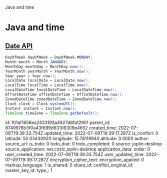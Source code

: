 Java and time

# Java and time

## [**Date API**](https://dzone.com/articles/now-its-time-to-uncomplicate-with-the-not-so-new-a)
```java
DayOfWeek dayOfWeek = DayOfWeek.MONDAY;
Month month = Month.JANUARY;
MonthDay monthDay = MonthDay.now();
YearMonth yearMonth = YearMonth.now();
Year year = Year.now();
LocalDate localDate = LocalDate.now();
LocalTime localTime = LocalTime.now();
LocalDateTime localDateTime = LocalDateTime.now();
OffsetDateTime offsetDateTime = OffsetDateTime.now();
ZonedDateTime zonedDateTime = ZonedDateTime.now();
Clock clock = Clock.systemUTC();
Instant instant = Instant.now();
TimeZone timeZone = TimeZone.getDefault();
```

id: f01af1658ea2433193a4927d8fa12901
parent_id: 8749978b3f0a43f699d63106309e4652
created_time: 2022-07-09T19:38:33.754Z
updated_time: 2022-07-09T19:39:17.287Z
is_conflict: 0
latitude: 50.03430920
longitude: 15.78119940
altitude: 0.0000
author: 
source_url: 
is_todo: 0
todo_due: 0
todo_completed: 0
source: joplin-desktop
source_application: net.cozic.joplin-desktop
application_data: 
order: 0
user_created_time: 2022-07-09T19:38:33.754Z
user_updated_time: 2022-07-09T19:39:17.287Z
encryption_cipher_text: 
encryption_applied: 0
markup_language: 1
is_shared: 0
share_id: 
conflict_original_id: 
master_key_id: 
type_: 1